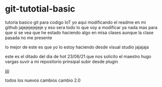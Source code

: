 # git-tutotial-basic
tutoria basico git para codigo IoT
yo aqui modificando el readme en mi github jajejejejejeje
y eso sera todo lo que voy a modificar 
ya nada mas para que si se vea que he estado haciendo algo en misa clases aunque la clase pasada no me presente 

lo mejor de este es que yo lo estoy haciendo desde visual studio jajajaja

este es el ditado del dia de hot 23/06/21 que nos solicito el maestro hugo vargas suvir a mi repositorio prinsipal
subir desde plugin 

jjjj

todos los nuevos cambios 
cambio 2.0

